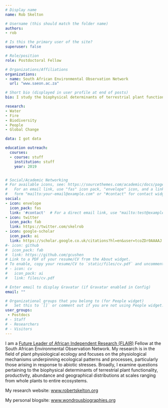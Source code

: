 ```yaml
---
# Display name
name: Rob Skelton

# Username (this should match the folder name)
authors:
- rob

# Is this the primary user of the site?
superuser: false

# Role/position
role: Postdoctoral Fellow

# Organizations/Affiliations
organizations:
- name: South African Environmental Observation Network
  url: "www.saeon.ac.za"

# Short bio (displayed in user profile at end of posts)
bio: I study the biophysical determinants of terrestrial plant functionality, productivity, abundance and geographical distributions at scales ranging from whole plants to entire ecosystems.

research:
- Water
- Fire
- Biodiversity
- People
- Global Change

data: I got data

education outreach:
  courses:
  - course: stuff
    institution: stuff
    year: 2019


# Social/Academic Networking
# For available icons, see: https://sourcethemes.com/academic/docs/page-builder/#icons
#   For an email link, use "fas" icon pack, "envelope" icon, and a link in the
#   form "mailto:your-email@example.com" or "#contact" for contact widget.
social:
- icon: envelope
  icon_pack: fas
  link: '#contact'  # For a direct email link, use "mailto:test@example.org".
- icon: twitter
  icon_pack: fab
  link: https://twitter.com/skelrob
- icon: google-scholar
  icon_pack: ai
  link: https://scholar.google.co.uk/citations?hl=en&user=tcoZDr0AAAAJ
#- icon: github
#  icon_pack: fab
#  link: https://github.com/gcushen
# Link to a PDF of your resume/CV from the About widget.
# To enable, copy your resume/CV to `static/files/cv.pdf` and uncomment the lines below.
# - icon: cv
#   icon_pack: ai
#   link: files/cv.pdf

# Enter email to display Gravatar (if Gravatar enabled in Config)
email: ""

# Organizational groups that you belong to (for People widget)
#   Set this to `[]` or comment out if you are not using People widget.
user_groups:
 - Postdocs
# - Staff
# - Researchers
# - Visitors
---
```


I am a [Future Leader of African Independent Research (FLAIR)](https://royalsociety.org/grants-schemes-awards/grants/flair/) Fellow at the South African Environmental Observation Network. My research is in the field of plant physiological ecology and focuses on the physiological mechanisms underpinning ecological patterns and processes, particularly those arising in response to abiotic stresses.
Broadly, I examine questions pertaining to the biophysical determinants of terrestrial plant functionality, productivity, abundance and geographical distributions at scales ranging from whole plants to entire ecosystems.

My research website: www.robertskelton.org

My personal blogsite: www.wondrousbiographies.org
